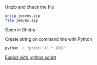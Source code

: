 
Unzip and check the file

```bash
unzip jeeves.zip
file jeeves.zip
```

Open in Ghidra



Create string on command line with Python

```bash
python -c "print('A' * 100)"
```


[Exploit with python script](https://github.com/WoodenshoeNL/black-badge/blob/master/htb/challenges/ch-jeeves.py)
